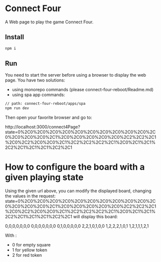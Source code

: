# Connect Four

A Web page to play the game Connect Four.

## Install

```bash
npm i
```

## Run

You need to start the server before using a browser to display the web page. You have two solutions:

- using monorepo commands (please connect-four-reboot/Readme.md)
- using spa app commands:

```bash
// path: connect-four-reboot/apps/spa
npm run dev
```

Then open your favorite browser and go to:

http://localhost:3000/connect4Page?state=0%2C0%2C0%2C0%2C0%2C0%2C0%2C0%2C0%2C0%2C0%2C0%2C0%2C0%2C0%2C1%2C0%2C0%2C0%2C0%2C0%2C2%2C2%2C1%2C0%2C2%2C0%2C0%2C1%2C2%2C2%2C2%2C1%2C0%2C1%2C1%2C2%2C1%2C1%2C1%2C2%2C1

# How to configure the board with a given playing state

Using the given url above, you can modify the displayed board, changing the values in the request:
state=0%2C0%2C0%2C0%2C0%2C0%2C0%2C0%2C0%2C0%2C0%2C0%2C0%2C0%2C0%2C1%2C0%2C0%2C0%2C0%2C0%2C2%2C2%2C1%2C0%2C2%2C0%2C0%2C1%2C2%2C2%2C2%2C1%2C0%2C1%2C1%2C2%2C1%2C1%2C1%2C2%2C1
will display this board:

0,0,0,0,0,0,0
0,0,0,0,0,0,0
0,1,0,0,0,0,0
2,2,1,0,1,0,0
1,2,2,2,1,0,1
1,2,1,1,1,2,1

With :

- 0 for empty square
- 1 for yellow token
- 2 for red token
